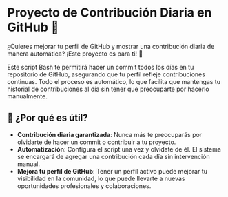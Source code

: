 # Proyecto de Contribución Diaria en GitHub 🚀

¿Quieres mejorar tu perfil de GitHub y mostrar una contribución diaria de manera automática? ¡Este proyecto es para ti! 🎉

Este script Bash te permitirá hacer un commit todos los días en tu repositorio de GitHub, asegurando que tu perfil refleje contribuciones continuas. Todo el proceso es automático, lo que facilita que mantengas tu historial de contribuciones al día sin tener que preocuparte por hacerlo manualmente.

## 🚨 ¿Por qué es útil?

- **Contribución diaria garantizada**: Nunca más te preocuparás por olvidarte de hacer un commit o contribuir a tu proyecto.
- **Automatización**: Configura el script una vez y olvídate de él. El sistema se encargará de agregar una contribución cada día sin intervención manual.
- **Mejora tu perfil de GitHub**: Tener un perfil activo puede mejorar tu visibilidad en la comunidad, lo que puede llevarte a nuevas oportunidades profesionales y colaboraciones.
